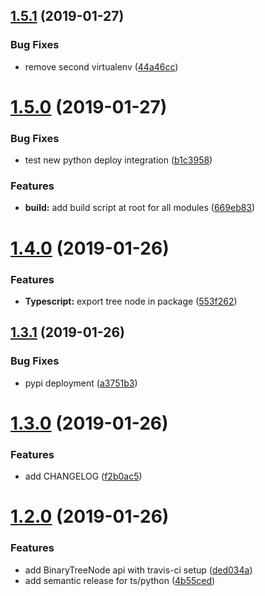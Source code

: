 ## [1.5.1](https://github.com/justindujardin/mathtastic/compare/v1.5.0...v1.5.1) (2019-01-27)


### Bug Fixes

* remove second virtualenv ([44a46cc](https://github.com/justindujardin/mathtastic/commit/44a46cc))

# [1.5.0](https://github.com/justindujardin/mathtastic/compare/v1.4.0...v1.5.0) (2019-01-27)


### Bug Fixes

* test new python deploy integration ([b1c3958](https://github.com/justindujardin/mathtastic/commit/b1c3958))


### Features

* **build:** add build script at root for all modules ([669eb83](https://github.com/justindujardin/mathtastic/commit/669eb83))

# [1.4.0](https://github.com/justindujardin/mathtastic/compare/v1.3.1...v1.4.0) (2019-01-26)


### Features

* **Typescript:** export tree node in package ([553f262](https://github.com/justindujardin/mathtastic/commit/553f262))

## [1.3.1](https://github.com/justindujardin/mathtastic/compare/v1.3.0...v1.3.1) (2019-01-26)


### Bug Fixes

* pypi deployment ([a3751b3](https://github.com/justindujardin/mathtastic/commit/a3751b3))

# [1.3.0](https://github.com/justindujardin/mathtastic/compare/v1.2.0...v1.3.0) (2019-01-26)


### Features

* add CHANGELOG ([f2b0ac5](https://github.com/justindujardin/mathtastic/commit/f2b0ac5))

# [1.2.0](https://github.com/justindujardin/mathtastic/compare/v1.1.0...v1.2.0) (2019-01-26)


### Features

* add BinaryTreeNode api with travis-ci setup ([ded034a](https://github.com/justindujardin/mathtastic/commit/ded034a))
* add semantic release for ts/python ([4b55ced](https://github.com/justindujardin/mathtastic/commit/4b55ced))
